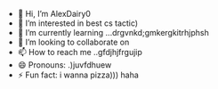 - 👋 Hi, I’m AlexDairy0
- 👀 I’m interested in best cs tactic)
- 🌱 I’m currently learning ...drgvnkd;gmkergkitrhjphsh
- 💞️ I’m looking to collaborate on 
- 📫 How to reach me ..gfdjhjfrgujip
- 😄 Pronouns: .)juvfdhuew
- ⚡ Fun fact: i wanna pizza))) haha
<!---
AlexDairy0/AlexDairy0 is a ✨ special ✨ repository because its `README.md` (this file) appears on your GitHub profile.
You can click the Preview link to take a look at your changes.
---
